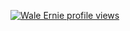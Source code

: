 [![Wale Ernie profile views](https://u8views.com/api/v1/github/profiles/86153069/views/day-week-month-total-count.svg)](https://u8views.com/github/wale-e)

<!--
**wale-e/wale-e** is a ✨ _special_ ✨ repository because its `README.md` (this file) appears on your GitHub profile.

Here are some ideas to get you started:

- 🔭 I’m currently working on ...
- 🌱 I’m currently learning ...
- 👯 I’m looking to collaborate on ...
- 🤔 I’m looking for help with ...
- 💬 Ask me about ...
- 📫 How to reach me: ...
- 😄 Pronouns: ...
- ⚡ Fun fact: ...
-->
